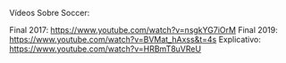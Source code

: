 Vídeos Sobre Soccer:

Final 2017: https://www.youtube.com/watch?v=nsgkYG7iOrM
Final 2019: https://www.youtube.com/watch?v=BVMat_hAxss&t=4s
Explicativo: https://www.youtube.com/watch?v=HRBmT8uVReU